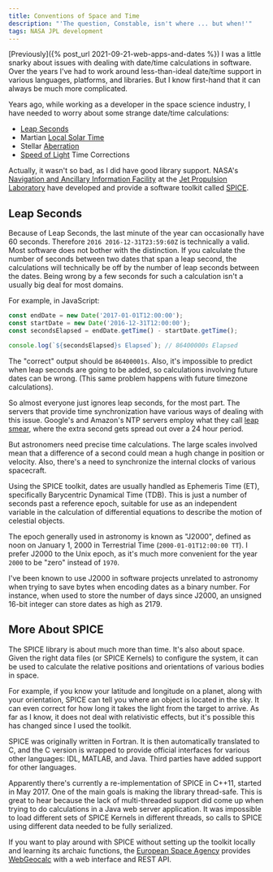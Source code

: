 ```yaml
---
title: Conventions of Space and Time
description: "'The question, Constable, isn't where ... but when!'"
tags: NASA JPL development
---
```


[Previously]({% post_url 2021-09-21-web-apps-and-dates %}) I was a little snarky about issues with dealing with date/time calculations in software. Over the years I've had to work around less-than-ideal date/time support in various languages, platforms, and libraries. But I know first-hand that it can always be much more complicated.

<!--more-->

Years ago, while working as a developer in the space science industry, I have needed to worry about some strange date/time calculations:

- [Leap Seconds](https://en.wikipedia.org/wiki/Leap_second)
- Martian [Local Solar Time](https://en.wikipedia.org/wiki/Solar_time)
- Stellar [Aberration](https://en.wikipedia.org/wiki/Aberration_(astronomy))
- [Speed of Light](https://en.wikipedia.org/wiki/Speed_of_light) Time Corrections

Actually, it wasn't so bad, as I did have good library support. NASA's [Navigation and Ancillary Information Facility](https://naif.jpl.nasa.gov/naif/about.html) at the [Jet Propulsion Laboratory](https://www.jpl.nasa.gov/) have developed and provide a software toolkit called [SPICE](https://naif.jpl.nasa.gov/naif/aboutspice.html).

## Leap Seconds

Because of Leap Seconds, the last minute of the year can occasionally have 60 seconds. Therefore `2016 2016-12-31T23:59:60Z` is technically a valid. Most software does not bother with the distinction. If you calculate the number of seconds between two dates that span a leap second, the calculations will technically be off by the number of leap seconds between the dates. Being wrong by a few seconds for such a calculation isn't a usually big deal for most domains.

For example, in JavaScript:
```js
const endDate = new Date('2017-01-01T12:00:00');
const startDate = new Date('2016-12-31T12:00:00');
const secondsElapsed = endDate.getTime() - startDate.getTime();

console.log(`${secondsElapsed}s Elapsed`); // 86400000s Elapsed
```

The "correct" output should be `86400001s`. Also, it's impossible to predict when leap seconds are going to be added, so calculations involving future dates can be wrong. (This same problem happens with future timezone calculations).

So almost everyone just ignores leap seconds, for the most part. The servers that provide time synchronization have various ways of dealing with this issue. Google's and Amazon's NTP servers employ what they call [leap smear](https://developers.google.com/time/smear), where the extra second gets spread out over a 24 hour period.

But astronomers need precise time calculations. The large scales involved mean that a difference of a second could mean a hugh change in position or velocity. Also, there's a need to synchronize the internal clocks of various spacecraft.

Using the SPICE toolkit, dates are usually handled as Ephemeris Time (ET), specifically Barycentric Dynamical Time (TDB). This is just a number of seconds past a reference epoch, suitable for use as an independent variable in the calculation of differential equations to describe the motion of celestial objects.

The epoch generally used in astronomy is known as "J2000", defined as noon on January 1, 2000 in Terrestrial Time (`2000-01-01T12:00:00 TT`). I prefer J2000 to the Unix epoch, as it's much more convenient for the year `2000` to be "zero" instead of `1970`.

I've been known to use J2000 in software projects unrelated to astronomy when trying to save bytes when encoding dates as a binary number. For instance, when used to store the number of days since J2000, an unsigned 16-bit integer can store dates as high as 2179.

## More About SPICE

The SPICE library is about much more than time. It's also about space. Given the right data files (or SPICE Kernels) to configure the system, it can be used to calculate the relative positions and orientations of various bodies in space.

For example, if you know your latitude and longitude on a planet, along with your orientation, SPICE can tell you where an object is located in the sky. It can even correct for how long it takes the light from the target to arrive. As far as I know, it does not deal with relativistic effects, but it's possible this has changed since I used the toolkit.

SPICE was originally written in Fortran. It is then automatically translated to C, and the C version is wrapped to provide official interfaces for various other languages: IDL, MATLAB, and Java. Third parties have added support for other languages.

Apparently there's currently a re-implementation of SPICE in C++11, started in May 2017. One of the main goals is making the library thread-safe. This is great to hear because the lack of multi-threaded support did come up when trying to do calculations in a Java web server application. It was impossible to load different sets of SPICE Kernels in different threads, so calls to SPICE using different data needed to be fully serialized.

If you want to play around with SPICE without setting up the toolkit locally and learning its archaic functions, the [European Space Agency](https://www.esa.int/) provides [WebGeocalc](https://www.cosmos.esa.int/web/spice/webgeocalc) with a web interface and REST API.
